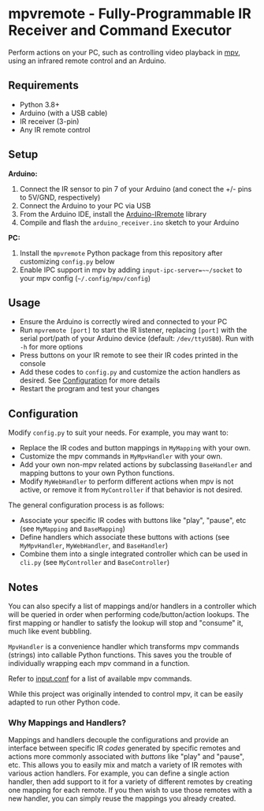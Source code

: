 # mpvremote - Fully-Programmable IR Receiver and Command Executor

Perform actions on your PC, such as controlling video playback in
[mpv](https://github.com/mpv-player/mpv), using an infrared remote control and
an Arduino.

## Requirements
- Python 3.8+
- Arduino (with a USB cable)
- IR receiver (3-pin)
- Any IR remote control

## Setup

**Arduino:**
1. Connect the IR sensor to pin 7 of your Arduino (and conect the +/- pins to 5V/GND, respectively)
2. Connect the Arduino to your PC via USB
4. From the Arduino IDE, install the [Arduino-IRremote](https://github.com/Arduino-IRremote/Arduino-IRremote) library
5. Compile and flash the `arduino_receiver.ino` sketch to your Arduino

**PC:**
1. Install the `mpvremote` Python package from this repository after customizing `config.py` below
2. Enable IPC support in mpv by adding `input-ipc-server=~~/socket` to your mpv config (`~/.config/mpv/config`)

## Usage

- Ensure the Arduino is correctly wired and connected to your PC
- Run `mpvremote [port]` to start the IR listener, replacing `[port]` with the
  serial port/path of your Arduino device (default: `/dev/ttyUSB0`). Run with
  `-h` for more options
- Press buttons on your IR remote to see their IR codes printed in the console
- Add these codes to `config.py` and customize the action handlers as
  desired. See [Configuration](#Configuration) for more details
- Restart the program and test your changes

## Configuration

Modify `config.py` to suit your needs. For example, you may want to:

- Replace the IR codes and button mappings in `MyMapping` with your own.
- Customize the mpv commands in `MyMpvHandler` with your own.
- Add your own non-mpv related actions by subclassing `BaseHandler` and
  mapping buttons to your own Python functions.
- Modify `MyWebHandler` to perform different actions when mpv is not active, or
  remove it from `MyController` if that behavior is not desired.

The general configuration process is as follows:

- Associate your specific IR codes with buttons like "play", "pause", etc (see `MyMapping` and `BaseMapping`)
- Define handlers which associate these buttons with actions (see `MyMpvHandler`, `MyWebHandler`, and `BaseHandler`)
- Combine them into a single integrated controller which can be used in `cli.py` (see `MyController` and `BaseController`)

## Notes

You can also specify a list of mappings and/or handlers in a controller which
will be queried in order when performing code/button/action lookups. The first
mapping or handler to satisfy the lookup will stop and "consume" it, much like
event bubbling.

`MpvHandler` is a convenience handler which transforms mpv commands (strings)
into callable Python functions. This saves you the trouble of individually
wrapping each mpv command in a function.

Refer to
[input.conf](https://github.com/mpv-player/mpv/blob/master/etc/input.conf) for
a list of available mpv commands.

While this project was originally intended to control mpv, it can be easily
adapted to run other Python code.

### Why Mappings and Handlers?

Mappings and handlers decouple the configurations and provide an interface
between specific IR *codes* generated by specific remotes and actions more
commonly associated with *buttons* like "play" and "pause", etc. This allows
you to easily mix and match a variety of IR remotes with various action
handlers. For example, you can define a single action handler, then add support
to it for a variety of different remotes by creating one mapping for each
remote. If you then wish to use those remotes with a new handler, you can
simply reuse the mappings you already created.
